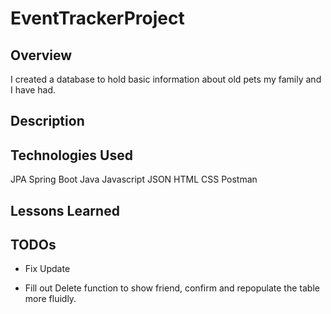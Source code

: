 # EventTrackerProject

## Overview
I created a database to hold basic information about old pets my family and I have had. 

## Description


## Technologies Used
JPA
Spring Boot
Java
Javascript
JSON
HTML
CSS
Postman


## Lessons Learned


## TODOs 
* Fix Update 

* Fill out Delete function to show friend, confirm and repopulate the table more fluidly.





